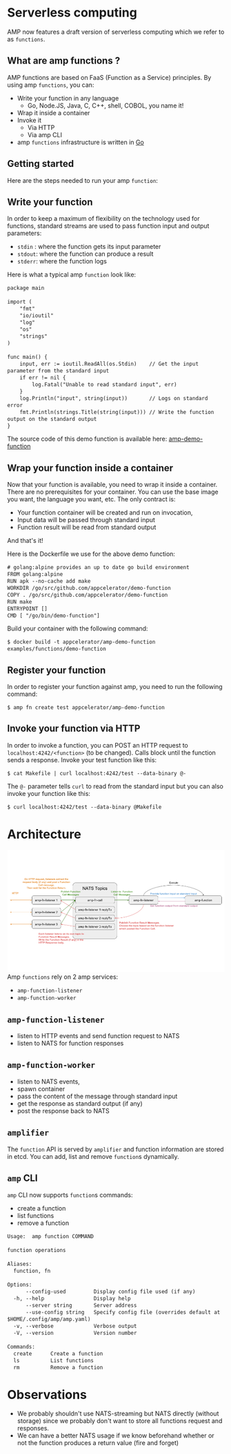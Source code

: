 # Serverless computing

AMP now features a draft version of serverless computing which we refer to as `functions`.

## What are amp functions ?

AMP functions are based on FaaS (Function as a Service) principles. By using amp `functions`, you can:

* Write your function in any language
  * Go, Node.JS, Java, C, C++, shell, COBOL, you name it!
* Wrap it inside a container
* Invoke it
  * Via HTTP
  * Via amp CLI
* amp `functions` infrastructure is written in [Go](https://golang.org)

## Getting started

Here are the steps needed to run your amp `function`:

## Write your function
In order to keep a maximum of flexibility on the technology used for functions, standard streams are used to pass function input and output parameters:
 - `stdin` : where the function gets its input parameter
 - `stdout`: where the function can produce a result
 - `stderr`: where the function logs

Here is what a typical amp `function` look like:
```
package main

import (
	"fmt"
	"io/ioutil"
	"log"
	"os"
	"strings"
)

func main() {
	input, err := ioutil.ReadAll(os.Stdin)    // Get the input parameter from the standard input
	if err != nil {
		log.Fatal("Unable to read standard input", err)
	}
	log.Println("input", string(input))       // Logs on standard error
	fmt.Println(strings.Title(string(input))) // Write the function output on the standard output
}
```
The source code of this demo function is available here: [amp-demo-function](https://github.com/appcelerator/amp/tree/master/examples/functions/demo-function)

## Wrap your function inside a container

Now that your function is available, you need to wrap it inside a container. There are no prerequisites for your container. You can use the base image you want, the language you want, etc. The only contract is:

* Your function container will be created and run on invocation,
* Input data will be passed through standard input
* Function result will be read from standard output

And that's it!

Here is the Dockerfile we use for the above demo function:
```
# golang:alpine provides an up to date go build environment
FROM golang:alpine
RUN apk --no-cache add make
WORKDIR /go/src/github.com/appcelerator/demo-function
COPY . /go/src/github.com/appcelerator/demo-function
RUN make
ENTRYPOINT []
CMD [ "/go/bin/demo-function"]
```

Build your container with the following command:

    $ docker build -t appcelerator/amp-demo-function examples/functions/demo-function


## Register your function
In order to register your function against amp, you need to run the following command:

    $ amp fn create test appcelerator/amp-demo-function

## Invoke your function via HTTP
In order to invoke a function, you can POST an HTTP request to `localhost:4242/<function>` (to be changed). Calls block until the function sends a response.
Invoke your test function like this:

    $ cat Makefile | curl localhost:4242/test --data-binary @-
    

The `@-` parameter tells `curl` to read from the standard input but you can also invoke your function like this:

    $ curl localhost:4242/test --data-binary @Makefile

# Architecture
![Serverless prototype architecture](serverless-proto.png)
Amp `functions` rely on 2 amp services:
 - `amp-function-listener`
 - `amp-function-worker`

## `amp-function-listener`
- listen to HTTP events and send function request to NATS
- listen to NATS for function responses

## `amp-function-worker`
 - listen to NATS events,
 - spawn container
 - pass the content of the message through standard input
 - get the response as standard output (if any)
 - post the response back to NATS

## `amplifier`
The `function` API is served by `amplifier` and function information are stored in etcd. You can add, list and remove `function`s dynamically.

## `amp` CLI
`amp` CLI now supports `function`s commands:

 - create a function
 - list functions
 - remove a function

```
Usage:  amp function COMMAND

function operations

Aliases:
  function, fn

Options:
      --config-used         Display config file used (if any)
  -h, --help                Display help
      --server string       Server address
      --use-config string   Specify config file (overrides default at $HOME/.config/amp/amp.yaml)
  -v, --verbose             Verbose output
  -V, --version             Version number

Commands:
  create      Create a function
  ls          List functions
  rm          Remove a function
```

# Observations
 - We probably shouldn't use NATS-streaming but NATS directly (without storage) since we probably don't want to store all functions request and responses.
 - We can have a better NATS usage if we know beforehand whether or not the function produces a return value (fire and forget)
